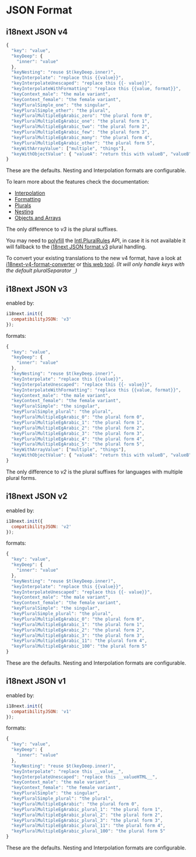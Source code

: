 # JSON Format

## i18next JSON v4

```javascript
{
  "key": "value",
  "keyDeep": {
    "inner": "value"
  },
  "keyNesting": "reuse $t(keyDeep.inner)",
  "keyInterpolate": "replace this {{value}}",
  "keyInterpolateUnescaped": "replace this {{- value}}",
  "keyInterpolateWithFormatting": "replace this {{value, format}}",
  "keyContext_male": "the male variant",
  "keyContext_female": "the female variant",
  "keyPluralSimple_one": "the singular",
  "keyPluralSimple_other": "the plural",
  "keyPluralMultipleEgArabic_zero": "the plural form 0",
  "keyPluralMultipleEgArabic_one": "the plural form 1",
  "keyPluralMultipleEgArabic_two": "the plural form 2",
  "keyPluralMultipleEgArabic_few": "the plural form 3",
  "keyPluralMultipleEgArabic_many": "the plural form 4",
  "keyPluralMultipleEgArabic_other": "the plural form 5",
  "keyWithArrayValue": ["multiple", "things"],
  "keyWithObjectValue": { "valueA": "return this with valueB", "valueB": "more text" }
}
```

These are the defaults. Nesting and Interpolation formats are configurable.

To learn more about the features check the documentation:

* [Interpolation](../translation-function/interpolation.md) &#x20;
* [Formatting](../translation-function/formatting.md) &#x20;
* [Plurals](../translation-function/plurals.md) &#x20;
* [Nesting](../translation-function/nesting.md) &#x20;
* [Objects and Arrays](../translation-function/objects-and-arrays.md)

The only difference to _v3_ is the plural suffixes.

You may need to [polyfill](https://github.com/eemeli/intl-pluralrules) the [Intl.PluralRules](https://developer.mozilla.org/en-US/docs/Web/JavaScript/Reference/Global\_Objects/PluralRules) API, in case it is not available it will fallback to the [i18next JSON format v3](json-format.md#i-18-next-json-v3) plural handling.

To convert your existing translations to the new v4 format, have a look at [i18next-v4-format-converter](https://github.com/i18next/i18next-v4-format-converter) or [this web tool](https://i18next.github.io/i18next-v4-format-converter-web/). _(It will only handle keys with the default pluralSeparator `_`)_

## i18next JSON v3

enabled by:

```javascript
i18next.init({
  compatibilityJSON: 'v3'
});
```

formats:

```javascript
{
  "key": "value",
  "keyDeep": {
    "inner": "value"
  },
  "keyNesting": "reuse $t(keyDeep.inner)",
  "keyInterpolate": "replace this {{value}}",
  "keyInterpolateUnescaped": "replace this {{- value}}",
  "keyInterpolateWithFormatting": "replace this {{value, format}}",
  "keyContext_male": "the male variant",
  "keyContext_female": "the female variant",
  "keyPluralSimple": "the singular",
  "keyPluralSimple_plural": "the plural",
  "keyPluralMultipleEgArabic_0": "the plural form 0",
  "keyPluralMultipleEgArabic_1": "the plural form 1",
  "keyPluralMultipleEgArabic_2": "the plural form 2",
  "keyPluralMultipleEgArabic_3": "the plural form 3",
  "keyPluralMultipleEgArabic_4": "the plural form 4",
  "keyPluralMultipleEgArabic_5": "the plural form 5",
  "keyWithArrayValue": ["multiple", "things"],
  "keyWithObjectValue": { "valueA": "return this with valueB", "valueB": "more text" }
}
```

The only difference to _v2_ is the plural suffixes for languages with multiple plural forms.

## i18next JSON v2

enabled by:

```javascript
i18next.init({
  compatibilityJSON: 'v2'
});
```

formats:

```javascript
{
  "key": "value",
  "keyDeep": {
    "inner": "value"
  },
  "keyNesting": "reuse $t(keyDeep.inner)",
  "keyInterpolate": "replace this {{value}}",
  "keyInterpolateUnescaped": "replace this {{- value}}",
  "keyContext_male": "the male variant",
  "keyContext_female": "the female variant",
  "keyPluralSimple": "the singular",
  "keyPluralSimple_plural": "the plural",
  "keyPluralMultipleEgArabic_0": "the plural form 0",
  "keyPluralMultipleEgArabic_1": "the plural form 1",
  "keyPluralMultipleEgArabic_2": "the plural form 2",
  "keyPluralMultipleEgArabic_3": "the plural form 3",
  "keyPluralMultipleEgArabic_11": "the plural form 4",
  "keyPluralMultipleEgArabic_100": "the plural form 5"
}
```

These are the defaults. Nesting and Interpolation formats are configurable.

## i18next JSON v1

enabled by:

```javascript
i18next.init({
  compatibilityJSON: 'v1'
});
```

formats:

```javascript
{
  "key": "value",
  "keyDeep": {
    "inner": "value"
  },
  "keyNesting": "reuse $t(keyDeep.inner)",
  "keyInterpolate": "replace this __value__",
  "keyInterpolateUnescaped": "replace this __valueHTML__",
  "keyContext_male": "the male variant",
  "keyContext_female": "the female variant",
  "keyPluralSimple": "the singular",
  "keyPluralSimple_plural": "the plural",
  "keyPluralMultipleEgArabic": "the plural form 0",
  "keyPluralMultipleEgArabic_plural_1": "the plural form 1",
  "keyPluralMultipleEgArabic_plural_2": "the plural form 2",
  "keyPluralMultipleEgArabic_plural_3": "the plural form 3",
  "keyPluralMultipleEgArabic_plural_11": "the plural form 4",
  "keyPluralMultipleEgArabic_plural_100": "the plural form 5"
}
```

These are the defaults. Nesting and Interpolation formats are configurable.
